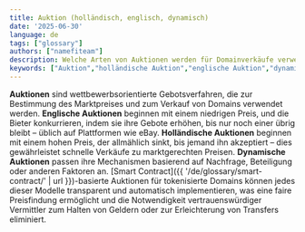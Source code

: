 ```yaml
---
title: Auktion (holländisch, englisch, dynamisch)
date: '2025-06-30'
language: de
tags: ["glossary"]
authors: ["namefiteam"]
description: Welche Arten von Auktionen werden für Domainverkäufe verwendet?
keywords: ["Auktion","holländische Auktion","englische Auktion","dynamische Auktion","Preisfindung","Domainverkäufe"]
---
```



**Auktionen** sind wettbewerbsorientierte Gebotsverfahren, die zur Bestimmung des Marktpreises und zum Verkauf von Domains verwendet werden. **Englische Auktionen** beginnen mit einem niedrigen Preis, und die Bieter konkurrieren, indem sie ihre Gebote erhöhen, bis nur noch einer übrig bleibt – üblich auf Plattformen wie eBay. **Holländische Auktionen** beginnen mit einem hohen Preis, der allmählich sinkt, bis jemand ihn akzeptiert – dies gewährleistet schnelle Verkäufe zu marktgerechten Preisen. **Dynamische Auktionen** passen ihre Mechanismen basierend auf Nachfrage, Beteiligung oder anderen Faktoren an. [Smart Contract]({{ '/de/glossary/smart-contract/' | url }})-basierte Auktionen für tokenisierte Domains können jedes dieser Modelle transparent und automatisch implementieren, was eine faire Preisfindung ermöglicht und die Notwendigkeit vertrauenswürdiger Vermittler zum Halten von Geldern oder zur Erleichterung von Transfers eliminiert.